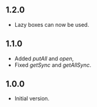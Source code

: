 ## 1.2.0
- Lazy boxes can now be used.

## 1.1.0
- Added _putAll_ and _open_,
- Fixed _getSync_ and _getAllSync_.

## 1.0.0

- Initial version.
